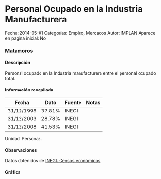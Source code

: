 Personal Ocupado en la Industria Manufacturera
=====

Fecha: 2014-05-01
Categorías: Empleo, Mercados
Autor: IMPLAN
Aparece en pagina inicial: No

### Matamoros

#### Descripción

Personal ocupado en la Industria manufacturera entre el personal ocupado total.

<!-- break -->

#### Información recopilada

<table class="table table-hover table-bordered matriz">
  <thead>
    <tr><th>Fecha</th><th>Dato</th><th>Fuente</th><th>Notas</th></tr>
  </thead>
  <tbody>
    <tr><td class="centrado">31/12/1998</td><td class="derecha">37.81%</td><td>INEGI</td><td></td></tr>
    <tr><td class="centrado">31/12/2003</td><td class="derecha">28.78%</td><td>INEGI</td><td></td></tr>
    <tr><td class="centrado">31/12/2008</td><td class="derecha">41.53%</td><td>INEGI</td><td></td></tr>
  </tbody>
</table>

Unidad: Personas.

#### Observaciones

Datos obtenidos de [INEGI. Censos económicos](http://www3.inegi.org.mx/sistemas/saic/)

#### Gráfica

<div id="Morrisxlbfctps" class="grafica"></div>
  <script>
  new Morris.Line({
    element: 'Morrisxlbfctps',
    data: [
      { fecha: '1998-12-31', dato: 37.8100 },
      { fecha: '2003-12-31', dato: 28.7800 },
      { fecha: '2008-12-31', dato: 41.5338 }
    ],
    xkey: 'fecha',
    ykeys: ['dato'],
    labels: ['Dato'],
    lineColors: ['#FF5B02'],
    xLabelFormat: function(d) {
      return d.getDate()+'/'+(d.getMonth()+1)+'/'+d.getFullYear();
    },
    dateFormat: function (ts) {
      var d = new Date(ts);
      return d.getDate() + '/' + (d.getMonth() + 1) + '/' + d.getFullYear();
    }
  });
  </script>
